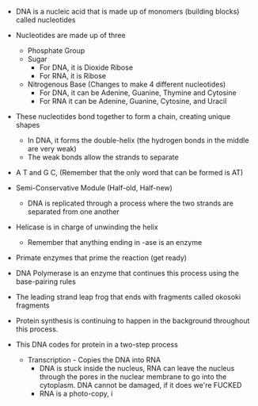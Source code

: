 
- DNA is a nucleic acid that is made up of monomers (building blocks) called nucleotides
- Nucleotides are made up of three 
	- Phosphate Group
	- Sugar
		- For DNA, it is Dioxide Ribose
		- For RNA, it is Ribose
	- Nitrogenous Base (Changes to make 4 different nucleotides)
		- For DNA, it can be Adenine, Guanine, Thymine and Cytosine
		- For RNA it can be Adenine, Guanine, Cytosine, and Uracil 

- These nucleotides bond together to form a chain, creating unique shapes
	- In DNA, it forms the double-helix (the hydrogen bonds in the middle are very weak) 
	- The weak bonds allow the strands to separate

- A T and G C, (Remember that the only word that can be formed is AT)

- Semi-Conservative Module (Half-old, Half-new)
	- DNA is replicated through a process where the two strands are separated from one another
	

- Helicase is in charge of unwinding the helix
	- Remember that anything ending in -ase is an enzyme 

- Primate enzymes that prime the reaction (get ready)

- DNA Polymerase is an enzyme that continues this process using the base-pairing rules

- The leading strand leap frog that ends with fragments called okosoki fragments 

- Protein synthesis is continuing to happen in the background throughout this process. 

- This DNA codes for protein in a two-step process
	- Transcription - Copies the DNA into RNA 
		- DNA is stuck inside the nucleus, RNA can leave the nucleus through the pores in the nuclear membrane to go into the cytoplasm. DNA cannot be damaged, if it does we're FUCKED
		- RNA is a photo-copy, i


